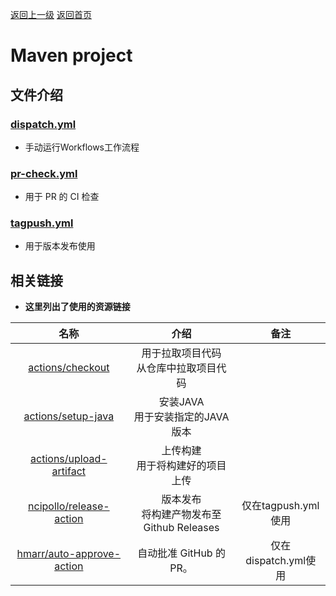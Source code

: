 [返回上一级](../README.md) [返回首页](../../README.md)
# **Maven project**

## **文件介绍**
### **[dispatch.yml](./dispatch.yml)**
- 手动运行Workflows工作流程
### **[pr-check.yml](./pr-check.yml)**
- 用于 PR 的 CI 检查
### **[tagpush.yml](./tagpush.yml)**
- 用于版本发布使用

## **相关链接**
- **这里列出了使用的资源链接**

|名称|介绍|备注|
|:-:|:-:|:-:|
|[actions/checkout](https://github.com/actions/checkout)|用于拉取项目代码<br>从仓库中拉取项目代码||
|[actions/setup-java](https://github.com/actions/setup-java)|安装JAVA<br>用于安装指定的JAVA版本||
|[actions/upload-artifact](https://github.com/actions/upload-artifact)|上传构建<br>用于将构建好的项目上传||
|[ncipollo/release-action](https://github.com/ncipollo/release-action)|版本发布<br>将构建产物发布至Github Releases|仅在tagpush.yml使用|
|[hmarr/auto-approve-action](https://github.com/hmarr/auto-approve-action)|自动批准 GitHub 的 PR。|仅在dispatch.yml使用|